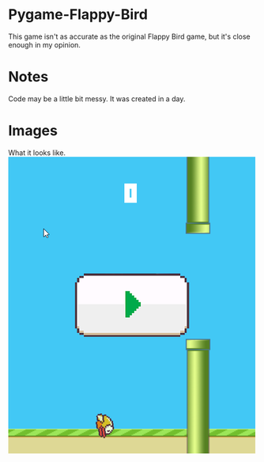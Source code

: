 # Pygame-Flappy-Bird
This game isn't as accurate as the original Flappy Bird game, but it's close enough in my opinion.
# Notes
Code may be a little bit messy. It was created in a day.
# Images
What it looks like.
![](images/example.png)
